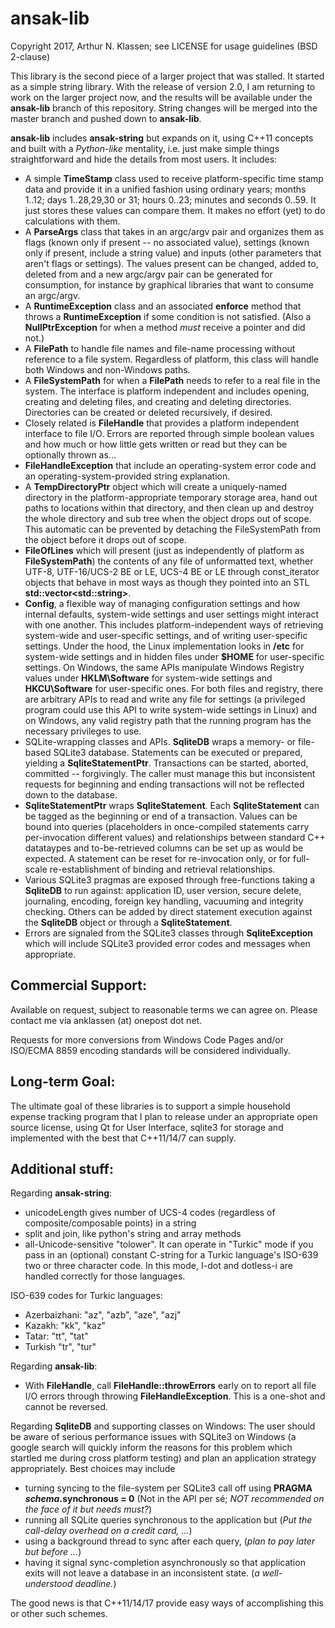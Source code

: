 ansak-lib
=========

Copyright 2017, Arthur N. Klassen; see LICENSE for usage guidelines (BSD 2-clause)

This library is the second piece of a larger project that was stalled. It started as a simple string library. With the release of version 2.0, I am returning to work on the larger project now, and the results will be available under the **ansak-lib** branch of this repository. String changes will be merged into the master branch and pushed down to **ansak-lib**.

**ansak-lib** includes **ansak-string** but expands on it, using C++11 concepts and built with a *Python-like* mentality, i.e. just make simple things straightforward and hide the details from most users. It includes:

* A simple **TimeStamp** class used to receive platform-specific time stamp data and provide it in a unified fashion using ordinary years; months 1..12; days 1..28,29,30 or 31; hours 0..23; minutes and seconds 0..59. It just stores these values can compare them. It makes no effort (yet) to do calculations with them.
* A **ParseArgs** class that takes in an argc/argv pair and organizes them as flags (known only if present -- no associated value), settings (known only if present, include a string value) and inputs (other parameters that aren't flags or settings). The values present can be changed, added to, deleted from and a new argc/argv pair can be generated for consumption, for instance by graphical libraries that want to consume an argc/argv.
* A **RuntimeException** class and an associated **enforce** method that throws a **RuntimeException** if some condition is not satisfied. (Also a **NullPtrException** for when a method *must* receive a pointer and did not.)
* A **FilePath** to handle file names and file-name processing without reference to a file system. Regardless of platform, this class will handle both Windows and non-Windows paths.
* A **FileSystemPath** for when a **FilePath** needs to refer to a real file in the system. The interface is platform independent and includes opening, creating and deleting files, and creating and deleting directories. Directories can be created or deleted recursively, if desired.
* Closely related is **FileHandle** that provides a platform independent interface to file I/O. Errors are reported through simple boolean values and how much or how little gets written or read but they can be optionally thrown as...
* **FileHandleException** that include an operating-system error code and an operating-system-provided string explanation.
* A **TempDirectoryPtr** object which will create a uniquely-named directory in the platform-appropriate temporary storage area, hand out paths to locations within that directory, and then clean up and destroy the whole directory and sub tree when the object drops out of scope. This automatic can be prevented by detaching the FileSystemPath from the object before it drops out of scope.
* **FileOfLines** which will present (just as independently of platform as **FileSystemPath**) the contents of any file of unformatted text, whether UTF-8, UTF-16/UCS-2 BE or LE, UCS-4 BE or LE through const\_iterator objects that behave in most ways as though they pointed into an STL **std::vector&lt;std::string&gt;**.
* **Config**, a flexible way of managing configuration settings and how internal defaults, system-wide settings and user settings might interact with one another. This includes platform-independent ways of retrieving system-wide and user-specific settings, and of writing user-specific settings. Under the hood, the Linux implementation looks in **/etc** for system-wide settings and in hidden files under **$HOME** for user-specific settings. On Windows, the same APIs manipulate Windows Registry values under **HKLM\Software** for system-wide settings and **HKCU\Software** for user-specific ones. For both files and registry, there are arbitrary APIs to read and write any file for settings (a privileged program could use this API to write system-wide settings in Linux) and on Windows, any valid registry path that the running program has the necessary privileges to use.
* SQLite-wrapping classes and APIs. **SqliteDB** wraps a memory- or file-based SQLite3 database. Statements can be executed or prepared, yielding a **SqliteStatementPtr**. Transactions can be started, aborted, committed -- forgivingly. The caller must manage this but inconsistent requests for beginning and ending transactions will not be reflected down to the database.
* **SqliteStatementPtr** wraps **SqliteStatement**. Each **SqliteStatement** can be tagged as the beginning or end of a transaction. Values can be bound into queries (placeholders in once-compiled statements carry per-invocation different values) and relationships between standard C++ datataypes and to-be-retrieved columns can be set up as would be expected. A statement can be reset for re-invocation only, or for full-scale re-establishment of binding and retrieval relationships.
* Various SQLite3 pragmas are exposed through free-functions taking a **SqliteDB** to run against: application ID, user version, secure delete, journaling, encoding, foreign key handling, vacuuming and integrity checking. Others can be added by direct statement execution against the **SqliteDB** object or through a **SqliteStatement**.
* Errors are signaled from the SQLite3 classes through **SqliteException** which will include SQLite3 provided error codes and messages when appropriate.

Commercial Support:
-------------------

Available on request, subject to reasonable terms we can agree on. Please contact me via anklassen (at) onepost dot net.

Requests for more conversions from Windows Code Pages and/or ISO/ECMA 8859 encoding standards will be considered individually.

Long-term Goal:
---------------

The ultimate goal of these libraries is to support a simple household expense tracking program that I plan to release under an appropriate open source license, using Qt for User Interface, sqlite3 for storage and implemented with the best that C++11/14/7 can supply.

Additional stuff:
-----------------

Regarding **ansak-string**:

* unicodeLength gives number of UCS-4 codes (regardless of composite/composable points) in a string
* split and join, like python's string and array methods
* all-Unicode-sensitive "tolower". It can operate in "Turkic" mode if you pass in an (optional) constant C-string for a Turkic language's ISO-639 two or three character code. In this mode, I-dot and dotless-i are handled correctly for those languages.

ISO-639 codes for Turkic languages:

* Azerbaizhani: "az", "azb", "aze", "azj"
* Kazakh: "kk", "kaz"
* Tatar: "tt", "tat"
* Turkish "tr", "tur"

Regarding **ansak-lib**:
* With **FileHandle**, call **FileHandle::throwErrors** early on to report all file I/O errors through throwing **FileHandleException**. This is a one-shot and cannot be reversed.

Regarding **SqliteDB** and supporting classes on Windows:
The user should be aware of serious performance issues with SQLite3 on Windows (a google search will quickly inform the reasons for this problem which startled me during cross platform testing) and plan an application strategy appropriately. Best choices may include
* turning syncing to the file-system per SQLite3 call off using **PRAGMA *schema*.synchronous = 0** (Not in the API per s&eacute;; *NOT recommended on the face of it but needs must?*)
* running all SQLite queries synchronous to the application but (*Put the call-delay overhead on a credit card, ...*)
* using a background thread to sync after each query, (*plan to pay later but before ...*)
* having it signal sync-completion asynchronously so that application exits will not leave a database in an inconsistent state. (*a well-understood deadline.*)

The good news is that C++11/14/17 provide easy ways of accomplishing this or other such schemes.
